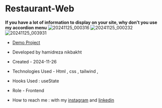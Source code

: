# Restaurant-Web

**If you have a lot of information to display on your site, why don't you use my accordion menu**
![20241125_000316](https://github.com/user-attachments/assets/c822758d-8157-4bb3-846d-9997e9f44d46)
![20241125_000232](https://github.com/user-attachments/assets/ff564049-08d2-4016-89a4-c2f2efd03a7d)
![20241125_003931](https://github.com/user-attachments/assets/bdb1caa0-b591-4c04-ad10-ca50c95a4005)
- [Demo Project]( https://hamidrezanikbkht.github.io/Restaurant-Web/)

- Developed by hamidreza nikbakht

- Created - 2024-11-26

- Technologies Used - Html , css , tailwind , 

- Hooks Used : useState 

- Role - Frontend

- How to reach me : with my [instagram]() and [linkedin]()

